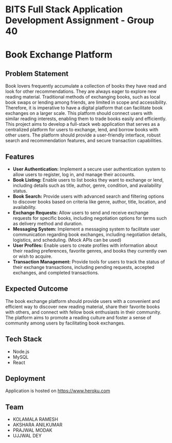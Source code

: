 # BITS Full Stack Application Development Assignment - Group 40

# Book Exchange Platform

## Problem Statement
Book lovers frequently accumulate a collection of books they have read and look for other recommendations. They are always eager to explore new reading material. Traditional methods of exchanging books, such as local book swaps or lending among friends, are limited in scope and accessibility. Therefore, it is imperative to have a digital platform that can facilitate book exchanges on a larger scale. This platform should connect users with similar reading interests, enabling them to trade books easily and efficiently. This project aims to develop a full-stack web application that serves as a centralized platform for users to exchange, lend, and borrow books with other users. The platform should provide a user-friendly interface, robust search and recommendation features, and secure transaction capabilities.

## Features
- **User Authentication:** Implement a secure user authentication system to allow users to register, log in, and manage their accounts.
- **Book Listing:** Enable users to list books they want to exchange or lend, including details such as title, author, genre, condition, and availability status.
- **Book Search:** Provide users with advanced search and filtering options to discover books based on criteria like genre, author, title, location, and availability.
- **Exchange Requests:** Allow users to send and receive exchange requests for specific books, including negotiation options for terms such as delivery method and duration.
- **Messaging System:** Implement a messaging system to facilitate user communication regarding book exchanges, including negotiation details, logistics, and scheduling. (Mock APIs can be used)
- **User Profiles:** Enable users to create profiles with information about their reading preferences, favorite genres, and books they currently own or wish to acquire.
- **Transaction Management:** Provide tools for users to track the status of their exchange transactions, including pending requests, accepted exchanges, and completed transactions.

## Expected Outcome
The book exchange platform should provide users with a convenient and efficient way to discover new reading material, share their favorite books with others, and connect with fellow book enthusiasts in their community. The platform aims to promote a reading culture and foster a sense of community among users by facilitating book exchanges.

## Tech Stack
- Node.js
- MySQL
- React

## Deployment
Application is hosted on https://www.heroku.com

## Team
- KOLAMALA RAMESH
- AKSHARA ANILKUMAR
- PRAJWAL MODAK
- UJJWAL DEY
